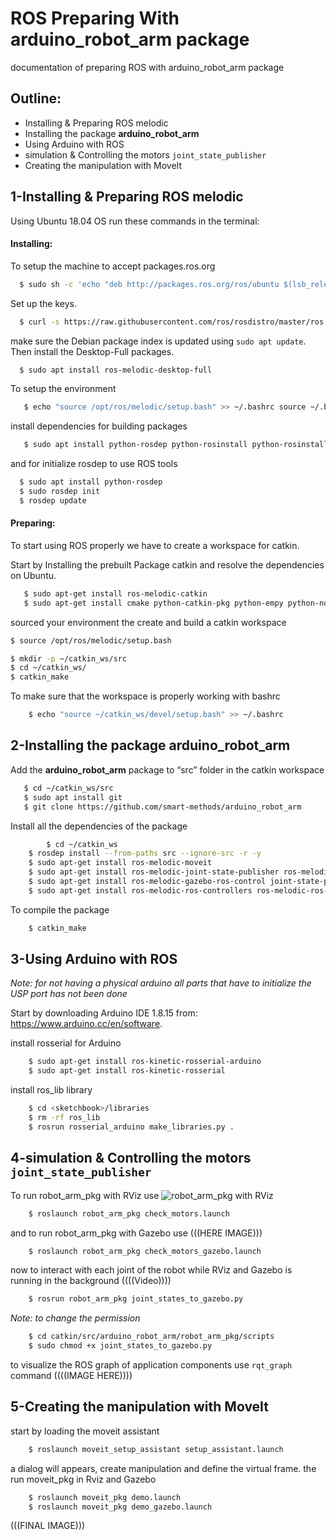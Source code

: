 

# ROS Preparing With arduino_robot_arm package

documentation of preparing ROS with arduino_robot_arm package


## Outline:

- Installing & Preparing ROS melodic
- Installing the package **arduino_robot_arm**
- Using Arduino with ROS
- simulation & Controlling the motors `joint_state_publisher`
- Creating the manipulation with MoveIt

  
## 1-Installing & Preparing ROS melodic

Using Ubuntu 18.04 OS run these commands in the terminal: 



#### Installing:

To setup the machine to accept packages.ros.org
```bash
  $ sudo sh -c 'echo "deb http://packages.ros.org/ros/ubuntu $(lsb_release -sc) main" > /etc/apt/sources.list.d/ros-latest.list'
```
Set up the keys.
```bash
  $ curl -s https://raw.githubusercontent.com/ros/rosdistro/master/ros.asc | sudo apt-key add -
```
make sure the Debian package index is updated using `sudo apt update`. Then install the Desktop-Full packages.
```bash
  $ sudo apt install ros-melodic-desktop-full
```
To setup the environment 
```bash
   $ echo "source /opt/ros/melodic/setup.bash" >> ~/.bashrc source ~/.bashrc
```
install dependencies for building packages
```bash
   $ sudo apt install python-rosdep python-rosinstall python-rosinstall-generator python-wstool build-essential
```
and for initialize rosdep to use ROS tools 
```bash
  $ sudo apt install python-rosdep
  $ sudo rosdep init
  $ rosdep update
```


#### Preparing:

To start using ROS properly we have to create a workspace for catkin.

Start by Installing the prebuilt Package catkin and resolve the dependencies on Ubuntu.

```bash
   $ sudo apt-get install ros-melodic-catkin
   $ sudo apt-get install cmake python-catkin-pkg python-empy python-nose python-setuptools libgtest-dev build-essential
```
sourced your environment the create and build a catkin workspace
```bash
$ source /opt/ros/melodic/setup.bash

$ mkdir -p ~/catkin_ws/src
$ cd ~/catkin_ws/
$ catkin_make
```
To make sure that the workspace is properly working with bashrc
```bash
    $ echo "source ~/catkin_ws/devel/setup.bash" >> ~/.bashrc
```


## 2-Installing the package **arduino_robot_arm**
 Add the **arduino_robot_arm** package to “src” folder in the catkin workspace
 ```bash
    $ cd ~/catkin_ws/src
    $ sudo apt install git
    $ git clone https://github.com/smart-methods/arduino_robot_arm 
```
Install all the dependencies of the package
```bash
        $ cd ~/catkin_ws
	$ rosdep install --from-paths src --ignore-src -r -y
	$ sudo apt-get install ros-melodic-moveit
	$ sudo apt-get install ros-melodic-joint-state-publisher ros-melodic-joint-state-publisher-gui
	$ sudo apt-get install ros-melodic-gazebo-ros-control joint-state-publisher
	$ sudo apt-get install ros-melodic-ros-controllers ros-melodic-ros-control
```
To compile the package
```bash
    $ catkin_make
```


## 3-Using Arduino with ROS
*Note: for not having a physical arduino all parts that have to initialize the USP port has not been done*

Start by downloading Arduino IDE 1.8.15 from: <https://www.arduino.cc/en/software>.

install rosserial for Arduino
```bash
    $ sudo apt-get install ros-kinetic-rosserial-arduino
    $ sudo apt-get install ros-kinetic-rosserial
```
install ros_lib library
```bash
    $ cd <sketchbook>/libraries
    $ rm -rf ros_lib
    $ rosrun rosserial_arduino make_libraries.py . 
```
## 4-simulation & Controlling the motors `joint_state_publisher`
To run robot_arm_pkg with RViz use 
![robot_arm_pkg with RViz](https://github.com/AlolyanRoaa/ROS-PreparingWith-ArduinoRobotArmpkg/blob/main/4-simulation%20%26%20Controlling%20the%20motors%20joint_state_publisher/1-%20controlling%20the%20motors%20with%20RViz.PNG)
```bash
	$ roslaunch robot_arm_pkg check_motors.launch
```
and to run robot_arm_pkg with Gazebo use 
(((HERE IMAGE)))
```bash
	$ roslaunch robot_arm_pkg check_motors_gazebo.launch
```
now to interact with each joint of the robot while RViz and Gazebo is running in the background
((((Video))))
```bash
	$ rosrun robot_arm_pkg joint_states_to_gazebo.py
```
*Note: to change the permission*
```bash
	$ cd catkin/src/arduino_robot_arm/robot_arm_pkg/scripts
	$ sudo chmod +x joint_states_to_gazebo.py
```

to visualize the ROS graph of application components use `rqt_graph` command
((((IMAGE HERE))))


## 5-Creating the manipulation with MoveIt

start by loading the moveit assistant 
```bash
	$ roslaunch moveit_setup_assistant setup_assistant.launch
```
a dialog will appears, create manipulation and define the virtual frame.
the run moveit_pkg in Rviz and Gazebo
```bash
	$ roslaunch moveit_pkg demo.launch
	$ roslaunch moveit_pkg demo_gazebo.launch
```
(((FINAL IMAGE)))

